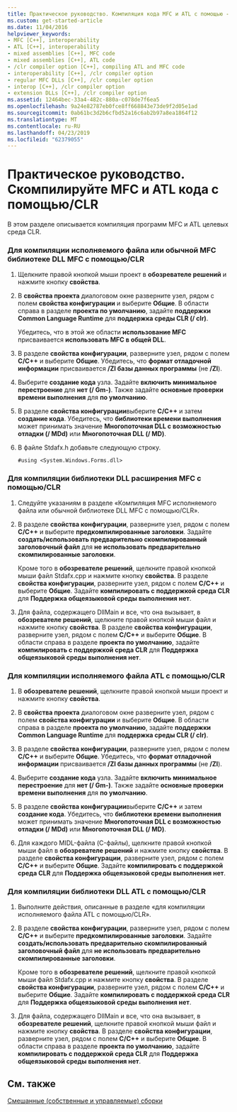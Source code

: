 ```yaml
---
title: Практическое руководство. Компиляция кода MFC и ATL с помощью - clr
ms.custom: get-started-article
ms.date: 11/04/2016
helpviewer_keywords:
- MFC [C++], interoperability
- ATL [C++], interoperability
- mixed assemblies [C++], MFC code
- mixed assemblies [C++], ATL code
- /clr compiler option [C++], compiling ATL and MFC code
- interoperability [C++], /clr compiler option
- regular MFC DLLs [C++], /clr compiler option
- interop [C++], /clr compiler option
- extension DLLs [C++], /clr compiler option
ms.assetid: 12464bec-33a4-482c-880a-c078de7f6ea5
ms.openlocfilehash: 9a24e82787eb0fce8ff668843e73de9f2d05e1ad
ms.sourcegitcommit: 0ab61bc3d2b6cfbd52a16c6ab2b97a8ea1864f12
ms.translationtype: MT
ms.contentlocale: ru-RU
ms.lasthandoff: 04/23/2019
ms.locfileid: "62379055"
---
```

# <a name="how-to-compile-mfc-and-atl-code-by-using-clr"></a>Практическое руководство. Скомпилируйте MFC и ATL кода с помощью/CLR

В этом разделе описывается компиляция программ MFC и ATL целевых среда CLR.

### <a name="to-compile-an-mfc-executable-or-regular-mfc-dll-by-using-clr"></a>Для компиляции исполняемого файла или обычной MFC библиотеке DLL MFC с помощью/CLR

1. Щелкните правой кнопкой мыши проект в **обозревателе решений** и нажмите кнопку **свойства**.

1. В **свойства проекта** диалоговом окне разверните узел, рядом с полем **свойства конфигурации** и выберите **Общие**. В области справа в разделе **проекта по умолчанию**, задайте **поддержки Common Language Runtime** для **поддержка среды CLR (/ clr)**.

   Убедитесь, что в этой же области **использование MFC** присваивается **использовать MFC в общей DLL**.

1. В разделе **свойства конфигурации**, разверните узел, рядом с полем **C/C++** и выберите **Общие**. Убедитесь, что **формат отладочной информации** присваивается **/ZI базы данных программы** (не **/ZI**).

1. Выберите **создание кода** узла. Задайте **включить минимальное перестроение** для **нет (/ Gm-)**. Также задайте **основные проверки времени выполнения** для **по умолчанию**.

1. В разделе **свойства конфигурации**выберите **C/C++** и затем **создание кода**. Убедитесь, что **библиотеки времени выполнения** может принимать значение **Многопоточная DLL с возможностью отладки (/ MDd)** или **Многопоточная DLL (/ MD)**.

1. В файле Stdafx.h добавьте следующую строку.

    ```
    #using <System.Windows.Forms.dll>
    ```

### <a name="to-compile-an-mfc-extension-dll-by-using-clr"></a>Для компиляции библиотеки DLL расширения MFC с помощью/CLR

1. Следуйте указаниям в разделе «Компиляция MFC исполняемого файла или обычной библиотеке DLL MFC с помощью/CLR».

1. В разделе **свойства конфигурации**, разверните узел, рядом с полем **C/C++** и выберите **предкомпилированные заголовки**. Задайте **создать/использовать предварительно скомпилированный заголовочный файл** для **не использовать предварительно скомпилированные заголовки**.

   Кроме того в **обозревателе решений**, щелкните правой кнопкой мыши файл Stdafx.cpp и нажмите кнопку **свойства**. В разделе **свойства конфигурации**, разверните узел, рядом с полем **C/C++** и выберите **Общие**. Задайте **компилировать с поддержкой среда CLR** для **Поддержка общеязыковой среды выполнения нет**.

1. Для файла, содержащего DllMain и все, что она вызывает, в **обозревателе решений**, щелкните правой кнопкой мыши файл и нажмите кнопку **свойства**. В разделе **свойства конфигурации**, разверните узел, рядом с полем **C/C++** и выберите **Общие**. В области справа в разделе **проекта по умолчанию**, задайте **компилировать с поддержкой среда CLR** для **Поддержка общеязыковой среды выполнения нет**.

### <a name="to-compile-an-atl-executable-by-using-clr"></a>Для компиляции исполняемого файла ATL с помощью/CLR

1. В **обозревателе решений**, щелкните правой кнопкой мыши проект и нажмите кнопку **свойства**.

1. В **свойства проекта** диалоговом окне разверните узел, рядом с полем **свойства конфигурации** и выберите **Общие**. В области справа в разделе **проекта по умолчанию**, задайте **поддержки Common Language Runtime** для **поддержка среды CLR (/ clr)**.

1. В разделе **свойства конфигурации**, разверните узел, рядом с полем **C/C++** и выберите **Общие**. Убедитесь, что **формат отладочной информации** присваивается **/ZI базы данных программы** (не **/ZI**).

1. Выберите **создание кода** узла. Задайте **включить минимальное перестроение** для **нет (/ Gm-)**. Также задайте **основные проверки времени выполнения** для **по умолчанию**.

1. В разделе **свойства конфигурации**выберите **C/C++** и затем **создание кода**. Убедитесь, что **библиотеки времени выполнения** может принимать значение **Многопоточная DLL с возможностью отладки (/ MDd)** или **Многопоточная DLL (/ MD)**.

1. Для каждого MIDL-файла (C-файлы), щелкните правой кнопкой мыши файл в **обозревателе решений** и нажмите кнопку **свойства**. В разделе **свойства конфигурации**, разверните узел, рядом с полем **C/C++** и выберите **Общие**. Задайте **компилировать с поддержкой среда CLR** для **Поддержка общеязыковой среды выполнения нет**.

### <a name="to-compile-an-atl-dll-by-using-clr"></a>Для компиляции библиотеки DLL ATL с помощью/CLR

1. Выполните действия, описанные в разделе «для компиляции исполняемого файла ATL с помощью/CLR».

1. В разделе **свойства конфигурации**, разверните узел, рядом с полем **C/C++** и выберите **предкомпилированные заголовки**. Задайте **создать/использовать предварительно скомпилированный заголовочный файл** для **не использовать предварительно скомпилированные заголовки**.

   Кроме того в **обозревателе решений**, щелкните правой кнопкой мыши файл Stdafx.cpp и нажмите кнопку **свойства**. В разделе **свойства конфигурации**, разверните узел, рядом с полем **C/C++** и выберите **Общие**. Задайте **компилировать с поддержкой среда CLR** для **Поддержка общеязыковой среды выполнения нет**.

1. Для файла, содержащего DllMain и все, что она вызывает, в **обозревателе решений**, щелкните правой кнопкой мыши файл и нажмите кнопку **свойства**. В разделе **свойства конфигурации**, разверните узел, рядом с полем **C/C++** и выберите **Общие**. В области справа в разделе **проекта по умолчанию**, задайте **компилировать с поддержкой среда CLR** для **Поддержка общеязыковой среды выполнения нет**.

## <a name="see-also"></a>См. также

[Смешанные (собственные и управляемые) сборки](../dotnet/mixed-native-and-managed-assemblies.md)
